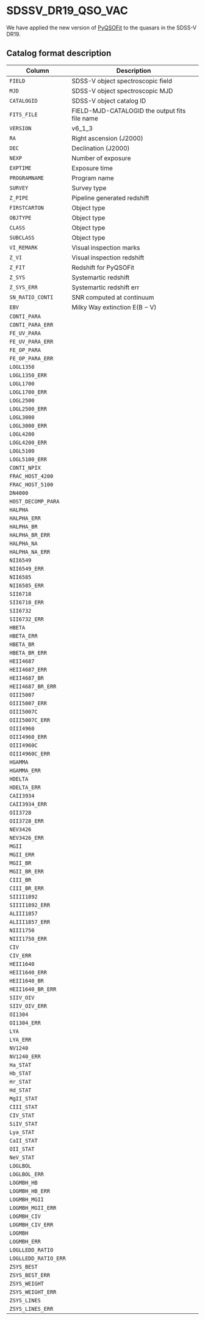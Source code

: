 # SDSSV_DR19_QSO_VAC

We have applied the new version of [PyQSOFit](https://github.com/legolason/PyQSOFit) to the quasars in the SDSS-V DR19.

## Catalog format description

| Column | Description |
| ---- | ------ |
| `FIELD` | SDSS-V object spectroscopic field |
| `MJD` | SDSS-V object spectroscopic MJD |
| `CATALOGID` | SDSS-V object catalog ID |
| `FITS_FILE` | FIELD-MJD-CATALOGID the output fits file name |
| `VERSION` | v6_1_3 |
| `RA` | Right ascension (J2000) |
| `DEC` | Declination (J2000) |
| `NEXP` | Number of exposure |
| `EXPTIME` | Exposure time |
| `PROGRAMNAME` | Program name |
| `SURVEY` | Survey type|
| `Z_PIPE` | Pipeline generated redshift |
| `FIRSTCARTON` | Object type |
| `OBJTYPE` | Object type |
| `CLASS` | Object type |
| `SUBCLASS` | Object type |
| `VI_REMARK` | Visual inspection marks |
| `Z_VI` | Visual inspection redshift |
| `Z_FIT` | Redshift for PyQSOFit |
| `Z_SYS` | Systemartic redshift |
| `Z_SYS_ERR` | Systemartic redshift err |
| `SN_RATIO_CONTI` | SNR computed at continuum |
| `EBV` | Milky Way extinction E(B − V) |
| `CONTI_PARA` |  |
| `CONTI_PARA_ERR` |  |
| `FE_UV_PARA` |  |
| `FE_UV_PARA_ERR` |  |
| `FE_OP_PARA` |  |
| `FE_OP_PARA_ERR` |  |
| `LOGL1350` |  |
| `LOGL1350_ERR` |  |
| `LOGL1700` |  |
| `LOGL1700_ERR` |  |
| `LOGL2500` |  |
| `LOGL2500_ERR` |  |
| `LOGL3000` |  |
| `LOGL3000_ERR` |  |
| `LOGL4200` |  |
| `LOGL4200_ERR` |  |
| `LOGL5100` |  |
| `LOGL5100_ERR` |  |
| `CONTI_NPIX` |  |
| `FRAC_HOST_4200` |  |
| `FRAC_HOST_5100` |  |
| `DN4000` |  |
| `HOST_DECOMP_PARA` |  |
| `HALPHA` |  |
| `HALPHA_ERR` |  |
| `HALPHA_BR` |  |
| `HALPHA_BR_ERR` |  |
| `HALPHA_NA` |  |
| `HALPHA_NA_ERR` |  |
| `NII6549` |  |
| `NII6549_ERR` |  |
| `NII6585` |  |
| `NII6585_ERR` |  |
| `SII6718` |  |
| `SII6718_ERR` |  |
| `SII6732` |  |
| `SII6732_ERR` |  |
| `HBETA` |  |
| `HBETA_ERR` |  |
| `HBETA_BR` |  |
| `HBETA_BR_ERR` |  |
| `HEII4687` |  |
| `HEII4687_ERR` |  |
| `HEII4687_BR` |  |
| `HEII4687_BR_ERR` |  |
| `OIII5007` |  |
| `OIII5007_ERR` |  |
| `OIII5007C` |  |
| `OIII5007C_ERR` |  |
| `OIII4960` |  |
| `OIII4960_ERR` |  |
| `OIII4960C` |  |
| `OIII4960C_ERR` |  |
| `HGAMMA` |  |
| `HGAMMA_ERR` |  |
| `HDELTA` |  |
| `HDELTA_ERR` |  |
| `CAII3934` |  |
| `CAII3934_ERR` |  |
| `OII3728` |  |
| `OII3728_ERR` |  |
| `NEV3426` |  |
| `NEV3426_ERR` |  |
| `MGII` |  |
| `MGII_ERR` |  |
| `MGII_BR` |  |
| `MGII_BR_ERR` |  |
| `CIII_BR` |  |
| `CIII_BR_ERR` |  |
| `SIIII1892` |  |
| `SIIII1892_ERR` |  |
| `ALIII1857` |  |
| `ALIII1857_ERR` |  |
| `NIII1750` |  |
| `NIII1750_ERR` |  |
| `CIV` |  |
| `CIV_ERR` |  |
| `HEII1640` |  |
| `HEII1640_ERR` |  |
| `HEII1640_BR` |  |
| `HEII1640_BR_ERR` |  |
| `SIIV_OIV` |  |
| `SIIV_OIV_ERR` |  |
| `OI1304` |  |
| `OI1304_ERR` |  |
| `LYA` |  |
| `LYA_ERR` |  |
| `NV1240` |  |
| `NV1240_ERR` |  |
| `Ha_STAT` |  |
| `Hb_STAT` |  |
| `Hr_STAT` |  |
| `Hd_STAT` |  |
| `MgII_STAT` |  |
| `CIII_STAT` |  |
| `CIV_STAT` |  |
| `SiIV_STAT` |  |
| `Lya_STAT` |  |
| `CaII_STAT` |  |
| `OII_STAT` |  |
| `NeV_STAT` |  |
| `LOGLBOL` |  |
| `LOGLBOL_ERR` |  |
| `LOGMBH_HB` |  |
| `LOGMBH_HB_ERR` |  |
| `LOGMBH_MGII` |  |
| `LOGMBH_MGII_ERR` |  |
| `LOGMBH_CIV` |  |
| `LOGMBH_CIV_ERR` |  |
| `LOGMBH` |  |
| `LOGMBH_ERR` |  |
| `LOGLLEDD_RATIO` |  |
| `LOGLLEDD_RATIO_ERR` |  |
| `ZSYS_BEST` |  |
| `ZSYS_BEST_ERR` |  |
| `ZSYS_WEIGHT` |  |
| `ZSYS_WEIGHT_ERR` |  |
| `ZSYS_LINES` |  |
| `ZSYS_LINES_ERR` |  |
